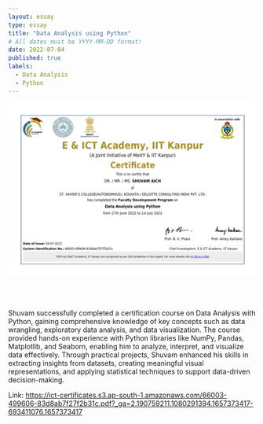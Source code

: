 ```yaml
---
layout: essay
type: essay
title: "Data Analysis using Python"
# All dates must be YYYY-MM-DD format!
date: 2022-07-04
published: true
labels:
  - Data Analysis
  - Python
---
```

<div style="text-align: center;">
  <img class="rounded" src="../img/certificates/iitkanpur.png">
</div>

<br/><br/>

Shuvam successfully completed a certification course on Data Analysis with Python, gaining comprehensive knowledge of key concepts such as data wrangling, exploratory data analysis, and data visualization. The course provided hands-on experience with Python libraries like NumPy, Pandas, Matplotlib, and Seaborn, enabling him to analyze, interpret, and visualize data effectively. Through practical projects, Shuvam enhanced his skills in extracting insights from datasets, creating meaningful visual representations, and applying statistical techniques to support data-driven decision-making.

Link: https://ict-certificates.s3.ap-south-1.amazonaws.com/66003-499606-83d8ab7f27f2b31c.pdf?_ga=2.190759211.1080291394.1657373417-693411076.1657373417


